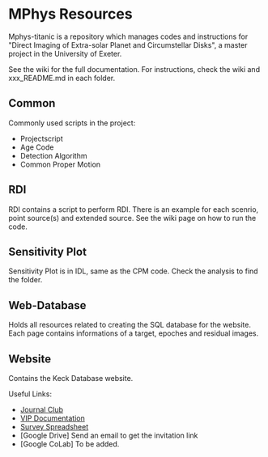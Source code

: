 # MPhys Resources

Mphys-titanic is a repository which manages codes and instructions for "Direct Imaging of Extra-solar Planet and Circumstellar Disks", a master project in the University of Exeter.

See the wiki for the full documentation. For instructions, check the wiki and xxx_README.md in each folder. 

## Common
Commonly used scripts in the project:
* Projectscript
* Age Code
* Detection Algorithm
* Common Proper Motion
	
## RDI
RDI contains a script to perform RDI. There is an example for each scenrio, point source(s) and extended source. See the wiki page on how to run the code. 

## Sensitivity Plot
Sensitivity Plot is in IDL, same as the CPM code. Check the analysis to find the folder. 

## Web-Database
Holds all resources related to creating the SQL database for the website. Each page contains informations of a target, epoches and residual images. 

## Website
Contains the Keck Database website.

Useful Links:
* [Journal Club](https://docs.google.com/document/d/1rUN64bg_eNm5PRPaTz91oaYbHXKZ7uGiIMtjPI6Ytzs/edit)
* [VIP Documentation](https://vip.readthedocs.io/en/latest/#tl-dr-setup-guide)
* [Survey Spreadsheet](https://docs.google.com/spreadsheets/d/1XLTNtghPAZx4Jhspb8_6mHPhLNo8COMP2fV5Q2EKrCE/edit?fbclid=IwAR0ZborysGU7QAVsCAPxZK-QcUVkL_-D1IrFah7uJAy-v3e-8jTn8b1muhM#gid=610297215)
* [Google Drive] Send an email to get the invitation link
* [Google CoLab] To be added. 

